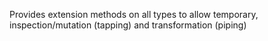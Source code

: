 Provides extension methods on all types to allow temporary, inspection/mutation (tapping) and
transformation (piping)